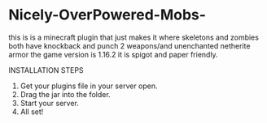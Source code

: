 # Nicely-OverPowered-Mobs-
this is is a minecraft plugin that just makes it where skeletons and zombies both have knockback and punch 2 weapons/and unenchanted netherite armor the game version is 1.16.2 it is spigot and paper friendly.

INSTALLATION STEPS
1. Get your plugins file in your server open.
2. Drag the jar into the folder.
3. Start your server.
4. All set!
